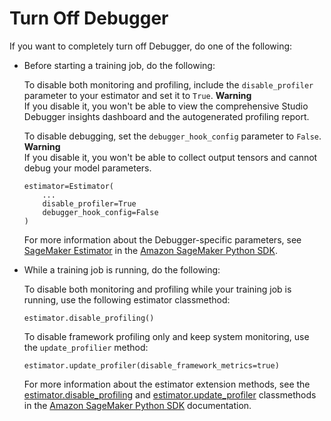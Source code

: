 # Turn Off Debugger<a name="debugger-turn-off"></a>

If you want to completely turn off Debugger, do one of the following:
+ Before starting a training job, do the following:

  To disable both monitoring and profiling, include the `disable_profiler` parameter to your estimator and set it to `True`\.
**Warning**  
If you disable it, you won't be able to view the comprehensive Studio Debugger insights dashboard and the autogenerated profiling report\.

  To disable debugging, set the `debugger_hook_config` parameter to `False`\.
**Warning**  
If you disable it, you won't be able to collect output tensors and cannot debug your model parameters\.

  ```
  estimator=Estimator(
      ...
      disable_profiler=True
      debugger_hook_config=False
  )
  ```

  For more information about the Debugger\-specific parameters, see [SageMaker Estimator](https://sagemaker.readthedocs.io/en/stable/api/training/estimators.html#sagemaker.estimator.Estimator) in the [Amazon SageMaker Python SDK](https://sagemaker.readthedocs.io)\.
+ While a training job is running, do the following:

  To disable both monitoring and profiling while your training job is running, use the following estimator classmethod:

  ```
  estimator.disable_profiling()
  ```

  To disable framework profiling only and keep system monitoring, use the `update_profilier` method:

  ```
  estimator.update_profiler(disable_framework_metrics=true)
  ```

  For more information about the estimator extension methods, see the [estimator\.disable\_profiling](https://sagemaker.readthedocs.io/en/stable/api/training/estimators.html#sagemaker.estimator.Estimator.disable_profiling) and [estimator\.update\_profiler](https://sagemaker.readthedocs.io/en/stable/api/training/estimators.html#sagemaker.estimator.Estimator.update_profiler) classmethods in the [Amazon SageMaker Python SDK](https://sagemaker.readthedocs.io) documentation\.